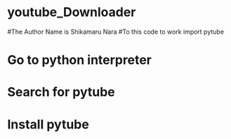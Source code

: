 # youtube_Downloader
#The Author Name is Shikamaru Nara
#To this code to work import pytube  
# Go to python interpreter 
# Search for pytube 
# Install pytube
